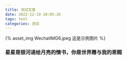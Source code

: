```yaml
---
title: 测试文章
date: 2022-12-19 18:05:26
tags: test
categories: 测试
---
```


{% asset_img WechatIMG6.jpeg 这是示例图片 %} 

### 星星是银河递给月亮的情书，你是世界赠与我的恩赐
